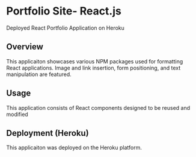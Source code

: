 # Portfolio Site- React.js 
 Deployed React Portfolio Application on Heroku 

## Overview

This applicaiton showcases various NPM packages used for formatting React applications. Image and link insertion, form positioning, and text manipulation are featured.

## Usage

This application consists of React components designed to be reused and modified

## Deployment (Heroku)

This applicaiton was deployed on the Heroku platform. 

